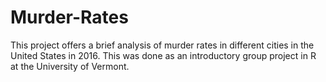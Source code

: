 # Murder-Rates
This project offers a brief analysis of murder rates in different cities in the United States in 2016. This was done as an introductory group project in R at the University of Vermont.
